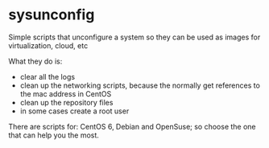 sysunconfig
===========

Simple scripts that unconfigure a system so they can be used as images for virtualization,
cloud, etc

What they do is:

* clear all the logs
* clean up the networking scripts, because the normally get references to the mac address in CentOS
* clean up the repository files
* in some cases create a root user

There are scripts for: CentOS 6, Debian and OpenSuse; so choose the one that can help you the most.

